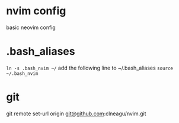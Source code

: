 # nvim config
basic neovim config

# .bash_aliases
```ln -s .bash_nvim ~/```
add the following line to ~/.bash_aliases
```source ~/.bash_nvim```

# git
git remote set-url origin git@github.com:clneagu/nvim.git
